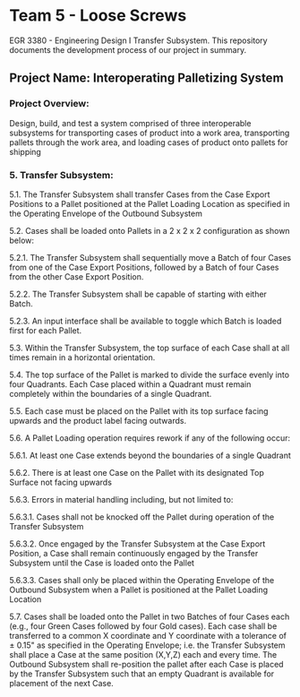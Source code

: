 # Team 5 - Loose Screws
EGR 3380 - Engineering Design I Transfer Subsystem. This repository documents the development process of our project in summary.

## Project Name: Interoperating Palletizing System
### Project Overview: 
Design, build, and test a system comprised of three interoperable subsystems for 
transporting cases of product into a work area, transporting pallets through the work area, and loading 
cases of product onto pallets for shipping

### 5. Transfer Subsystem:
5.1. The Transfer Subsystem shall transfer Cases from the Case Export Positions to a Pallet 
positioned at the Pallet Loading Location as specified in the Operating Envelope of the Outbound
Subsystem

5.2. Cases shall be loaded onto Pallets in a 2 x 2 x 2 configuration as shown below:

5.2.1. The Transfer Subsystem shall sequentially move a Batch of four Cases from one of the 
Case Export Positions, followed by a Batch of four Cases from the other Case Export 
Position.

5.2.2. The Transfer Subsystem shall be capable of starting with either Batch.

5.2.3. An input interface shall be available to toggle which Batch is loaded first for each Pallet.

5.3. Within the Transfer Subsystem, the top surface of each Case shall at all times remain in a 
horizontal orientation. 

5.4. The top surface of the Pallet is marked to divide the surface evenly into four Quadrants. Each 
Case placed within a Quadrant must remain completely within the boundaries of a single 
Quadrant.

5.5. Each case must be placed on the Pallet with its top surface facing upwards and the product label 
facing outwards.

5.6. A Pallet Loading operation requires rework if any of the following occur:

5.6.1. At least one Case extends beyond the boundaries of a single Quadrant

5.6.2. There is at least one Case on the Pallet with its designated Top Surface not facing 
upwards

5.6.3. Errors in material handling including, but not limited to:

5.6.3.1. Cases shall not be knocked off the Pallet during operation of the Transfer
Subsystem 

5.6.3.2. Once engaged by the Transfer Subsystem at the Case Export Position, a Case 
shall remain continuously engaged by the Transfer Subsystem until the Case is 
loaded onto the Pallet

5.6.3.3. Cases shall only be placed within the Operating Envelope of the Outbound 
Subsystem when a Pallet is positioned at the Pallet Loading Location

5.7. Cases shall be loaded onto the Pallet in two Batches of four Cases each (e.g., four Green Cases 
followed by four Gold cases). Each case shall be transferred to a common X coordinate and Y 
coordinate with a tolerance of ± 0.15" as specified in the Operating Envelope; i.e. the Transfer 
Subsystem shall place a Case at the same position (X,Y,Z) each and every time. The Outbound 
Subsystem shall re-position the pallet after each Case is placed by the Transfer Subsystem such 
that an empty Quadrant is available for placement of the next Case.
